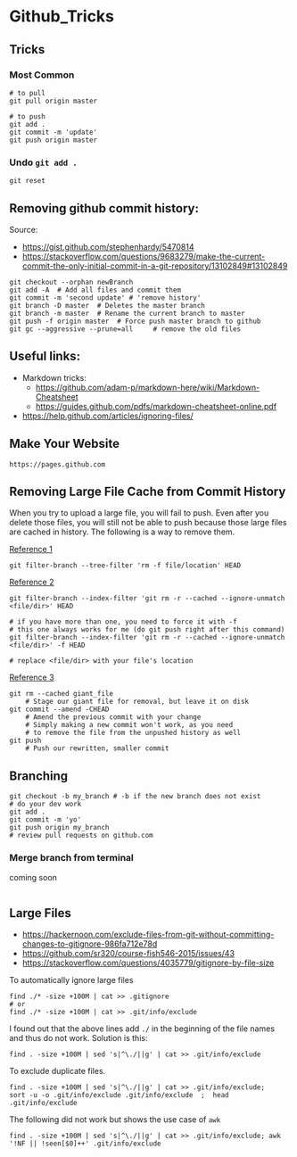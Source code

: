 
# Github_Tricks 

## Tricks 

### Most Common 
```
# to pull
git pull origin master 

# to push 
git add . 
git commit -m 'update' 
git push origin master 
```

### Undo `git add .`

`git reset`


## Removing github commit history:
Source: 

- https://gist.github.com/stephenhardy/5470814
- https://stackoverflow.com/questions/9683279/make-the-current-commit-the-only-initial-commit-in-a-git-repository/13102849#13102849

```
git checkout --orphan newBranch
git add -A  # Add all files and commit them
git commit -m 'second update' # 'remove history'
git branch -D master  # Deletes the master branch
git branch -m master  # Rename the current branch to master
git push -f origin master  # Force push master branch to github
git gc --aggressive --prune=all     # remove the old files
```

## Useful links: 

- Markdown tricks: 
	- https://github.com/adam-p/markdown-here/wiki/Markdown-Cheatsheet
	- https://guides.github.com/pdfs/markdown-cheatsheet-online.pdf
- https://help.github.com/articles/ignoring-files/

## Make Your Website 
```
https://pages.github.com
```

## Removing Large File Cache from Commit History 

When you try to upload a large file, you will fail to push. Even after you delete those files, you will still not be able to push because those large files are cached in history. The following is a way to remove them. 

[Reference 1](https://stackoverflow.com/questions/2100907/how-to-remove-delete-a-large-file-from-commit-history-in-git-repository)

```
git filter-branch --tree-filter 'rm -f file/location' HEAD
```

[Reference 2](https://stackoverflow.com/questions/19573031/cant-push-to-github-because-of-large-file-which-i-already-deleted?utm_medium=organic&utm_source=google_rich_qa&utm_campaign=google_rich_qa)


```
git filter-branch --index-filter 'git rm -r --cached --ignore-unmatch <file/dir>' HEAD

# if you have more than one, you need to force it with -f
# this one always works for me (do git push right after this command)
git filter-branch --index-filter 'git rm -r --cached --ignore-unmatch <file/dir>' -f HEAD

# replace <file/dir> with your file's location 
```

[Reference 3](https://stackoverflow.com/questions/19573031/cant-push-to-github-because-of-large-file-which-i-already-deleted/23657759#23657759)

```
git rm --cached giant_file
    # Stage our giant file for removal, but leave it on disk
git commit --amend -CHEAD
    # Amend the previous commit with your change
    # Simply making a new commit won't work, as you need
    # to remove the file from the unpushed history as well
git push
    # Push our rewritten, smaller commit
```

## Branching
```
git checkout -b my_branch # -b if the new branch does not exist
# do your dev work
git add .
git commit -m 'yo'
git push origin my_branch
# review pull requests on github.com
```

### Merge branch from terminal 

coming soon 

```

```



## Large Files 

- https://hackernoon.com/exclude-files-from-git-without-committing-changes-to-gitignore-986fa712e78d
- https://github.com/sr320/course-fish546-2015/issues/43
- https://stackoverflow.com/questions/4035779/gitignore-by-file-size

To automatically ignore large files 

```
find ./* -size +100M | cat >> .gitignore
# or 
find ./* -size +100M | cat >> .git/info/exclude
```

I found out that the above lines add `./` in the beginning of the file names and thus do not work. Solution is this: 

```
find . -size +100M | sed 's|^\./||g' | cat >> .git/info/exclude
```

To exclude duplicate files. 

```
find . -size +100M | sed 's|^\./||g' | cat >> .git/info/exclude; 
sort -u -o .git/info/exclude .git/info/exclude  ;  head .git/info/exclude 
```

The following did not work but shows the use case of `awk`

```
find . -size +100M | sed 's|^\./||g' | cat >> .git/info/exclude; awk '!NF || !seen[$0]++' .git/info/exclude
```



